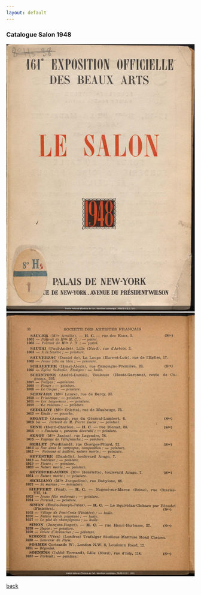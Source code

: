 ```yaml
---
layout: default
---
```



### Catalogue Salon 1948
![Branching](/assets/salon_1948_000001.jpg)
![Branching](/assets/salon_1948_000064.jpg)

[back](./)